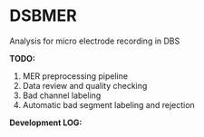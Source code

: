 # DSBMER
 Analysis for micro electrode recording in DBS

**TODO:**

1. MER preprocessing pipeline
2. Data review and quality checking
3. Bad channel labeling 
4. Automatic bad segment labeling and rejection

**Development LOG:**

